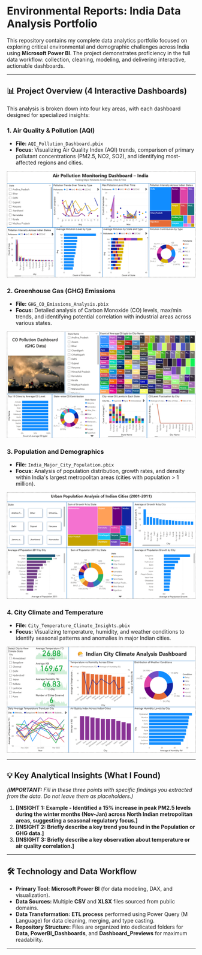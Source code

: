 # Environmental Reports: India Data Analysis Portfolio

This repository contains my complete data analytics portfolio focused on exploring critical environmental and demographic challenges across India using **Microsoft Power BI**. The project demonstrates proficiency in the full data workflow: collection, cleaning, modeling, and delivering interactive, actionable dashboards.

---

## 📊 Project Overview (4 Interactive Dashboards)

This analysis is broken down into four key areas, with each dashboard designed for specialized insights:

### 1. Air Quality & Pollution (AQI)

* **File:** `AQI_Pollution_Dashboard.pbix`
* **Focus:** Visualizing Air Quality Index (AQI) trends, comparison of primary pollutant concentrations (PM2.5, NO2, SO2), and identifying most-affected regions and cities.

![Air Quality Dashboard Preview](Dashboard_Previews/AQI_Pollution_Dashboard_Preview.png) 

### 2. Greenhouse Gas (GHG) Emissions

* **File:** `GHG_CO_Emissions_Analysis.pbix`
* **Focus:** Detailed analysis of Carbon Monoxide (CO) levels, max/min trends, and identifying potential correlation with industrial areas across various states.

![GHG Emissions Dashboard Preview](Dashboard_Previews/GHG_CO_Emissions_Analysis_Preview.png) 

### 3. Population and Demographics

* **File:** `India_Major_City_Population.pbix`
* **Focus:** Analysis of population distribution, growth rates, and density within India's largest metropolitan areas (cities with population > 1 million).

![Population Analysis Dashboard Preview](Dashboard_Previews/India_Major_City_Population_Preview.png) 

### 4. City Climate and Temperature

* **File:** `City_Temperature_Climate_Insights.pbix`
* **Focus:** Visualizing temperature, humidity, and weather conditions to identify seasonal patterns and anomalies in major Indian cities.

![Climate Insights Dashboard Preview](Dashboard_Previews/City_Temperature_Climate_Insights_Preview.png) 

---

## 💡 Key Analytical Insights (What I Found)

*(**IMPORTANT:** Fill in these three points with specific findings you extracted from the data. Do not leave them as placeholders.)*

1.  **[INSIGHT 1: Example - Identified a 15% increase in peak PM2.5 levels during the winter months (Nov-Jan) across North Indian metropolitan areas, suggesting a seasonal regulatory focus.]**
2.  **[INSIGHT 2: Briefly describe a key trend you found in the Population or GHG data.]**
3.  **[INSIGHT 3: Briefly describe a key observation about temperature or air quality correlation.]**

---

## 🛠️ Technology and Data Workflow

* **Primary Tool:** **Microsoft Power BI** (for data modeling, DAX, and visualization).
* **Data Sources:** Multiple **CSV** and **XLSX** files sourced from public domains.
* **Data Transformation:** **ETL process** performed using Power Query (M Language) for data cleaning, merging, and type casting.
* **Repository Structure:** Files are organized into dedicated folders for **Data**, **PowerBI_Dashboards**, and **Dashboard_Previews** for maximum readability.

---
